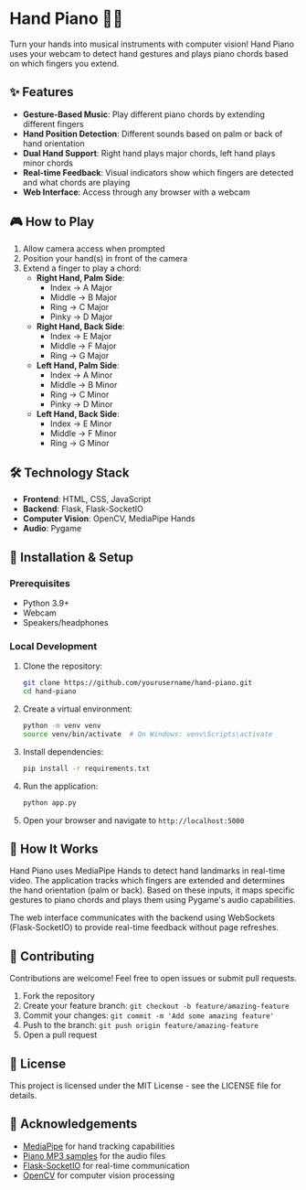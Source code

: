 # Hand Piano 🎹👋

Turn your hands into musical instruments with computer vision! Hand Piano uses your webcam to detect hand gestures and plays piano chords based on which fingers you extend.


## ✨ Features

- **Gesture-Based Music**: Play different piano chords by extending different fingers
- **Hand Position Detection**: Different sounds based on palm or back of hand orientation
- **Dual Hand Support**: Right hand plays major chords, left hand plays minor chords
- **Real-time Feedback**: Visual indicators show which fingers are detected and what chords are playing
- **Web Interface**: Access through any browser with a webcam

## 🎮 How to Play

1. Allow camera access when prompted
2. Position your hand(s) in front of the camera
3. Extend a finger to play a chord:
   - **Right Hand, Palm Side**:
     - Index → A Major
     - Middle → B Major
     - Ring → C Major
     - Pinky → D Major
   - **Right Hand, Back Side**:
     - Index → E Major
     - Middle → F Major
     - Ring → G Major
   - **Left Hand, Palm Side**:
     - Index → A Minor
     - Middle → B Minor
     - Ring → C Minor
     - Pinky → D Minor
   - **Left Hand, Back Side**:
     - Index → E Minor
     - Middle → F Minor
     - Ring → G Minor

## 🛠️ Technology Stack

- **Frontend**: HTML, CSS, JavaScript
- **Backend**: Flask, Flask-SocketIO
- **Computer Vision**: OpenCV, MediaPipe Hands
- **Audio**: Pygame


## 🚀 Installation & Setup

### Prerequisites
- Python 3.9+
- Webcam
- Speakers/headphones

### Local Development

1. Clone the repository:
   ```bash
   git clone https://github.com/yourusername/hand-piano.git
   cd hand-piano
   ```

2. Create a virtual environment:
   ```bash
   python -m venv venv
   source venv/bin/activate  # On Windows: venv\Scripts\activate
   ```

3. Install dependencies:
   ```bash
   pip install -r requirements.txt
   ```

4. Run the application:
   ```bash
   python app.py
   ```

5. Open your browser and navigate to `http://localhost:5000`


## 🧠 How It Works

Hand Piano uses MediaPipe Hands to detect hand landmarks in real-time video. The application tracks which fingers are extended and determines the hand orientation (palm or back). Based on these inputs, it maps specific gestures to piano chords and plays them using Pygame's audio capabilities.

The web interface communicates with the backend using WebSockets (Flask-SocketIO) to provide real-time feedback without page refreshes.

## 🤝 Contributing

Contributions are welcome! Feel free to open issues or submit pull requests.

1. Fork the repository
2. Create your feature branch: `git checkout -b feature/amazing-feature`
3. Commit your changes: `git commit -m 'Add some amazing feature'`
4. Push to the branch: `git push origin feature/amazing-feature`
5. Open a pull request

## 📝 License

This project is licensed under the MIT License - see the LICENSE file for details.

## 🙏 Acknowledgements

- [MediaPipe](https://google.github.io/mediapipe/) for hand tracking capabilities
- [Piano MP3 samples](https://github.com/googlecreativelab/aiexperiments-sound-maker/tree/master/app/public/sounds/piano) for the audio files
- [Flask-SocketIO](https://flask-socketio.readthedocs.io/) for real-time communication
- [OpenCV](https://opencv.org/) for computer vision processing

